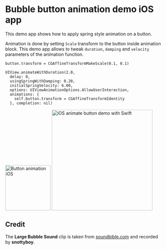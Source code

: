 # Bubble button animation demo iOS app

This demo app shows how to apply spring style animation on a button.

Animation is done by setting `Scale` transform to the button inside animation block. This demo app allows to tweak `duration`, `damping` and `velocity` parameters of the animation function.

    button.transform = CGAffineTransformMakeScale(0.1, 0.1)

    UIView.animateWithDuration(2.0,
      delay: 0,
      usingSpringWithDamping: 0.20,
      initialSpringVelocity: 6.00,
      options: UIViewAnimationOptions.AllowUserInteraction,
      animations: {
        self.button.transform = CGAffineTransformIdentity
      }, completion: nil)

<img src='https://raw.githubusercontent.com/evgenyneu/bubble-button-animation-ios-swift/master/images/animation.gif' width='144' alt='Button animation iOS'>

<img src='https://raw.githubusercontent.com/evgenyneu/bubble-button-animation-ios-swift/master/images/screenshot.png' width='320' alt='iOS animate button demo with Swift'>

## Credit

The **Large Bubble Sound** clip is taken from [soundbible.com](http://soundbible.com/1345-Large-Bubble.html) and recorded by **snottyboy**.
